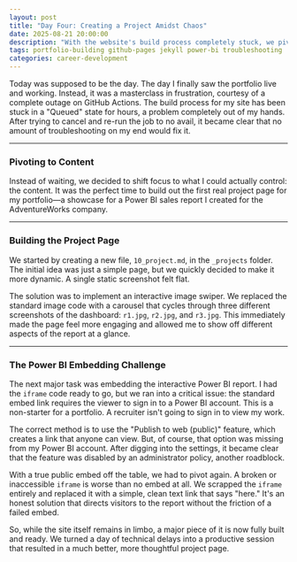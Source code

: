 ```yaml
---
layout: post
title: "Day Four: Creating a Project Amidst Chaos"
date: 2025-08-21 20:00:00
description: "With the website's build process completely stuck, we pivoted to building out the first real project page, facing new challenges with Power BI along the way."
tags: portfolio-building github-pages jekyll power-bi troubleshooting
categories: career-development
---
```


Today was supposed to be the day. The day I finally saw the portfolio live and working. Instead, it was a masterclass in frustration, courtesy of a complete outage on GitHub Actions. The build process for my site has been stuck in a "Queued" state for hours, a problem completely out of my hands. After trying to cancel and re-run the job to no avail, it became clear that no amount of troubleshooting on my end would fix it.

---
### Pivoting to Content

Instead of waiting, we decided to shift focus to what I could actually control: the content. It was the perfect time to build out the first real project page for my portfolio—a showcase for a Power BI sales report I created for the AdventureWorks company.

---
### Building the Project Page

We started by creating a new file, `10_project.md`, in the `_projects` folder. The initial idea was just a simple page, but we quickly decided to make it more dynamic. A single static screenshot felt flat.

The solution was to implement an interactive image swiper. We replaced the standard image code with a carousel that cycles through three different screenshots of the dashboard: `r1.jpg`, `r2.jpg`, and `r3.jpg`. This immediately made the page feel more engaging and allowed me to show off different aspects of the report at a glance.

---
### The Power BI Embedding Challenge

The next major task was embedding the interactive Power BI report. I had the `iframe` code ready to go, but we ran into a critical issue: the standard embed link requires the viewer to sign in to a Power BI account. This is a non-starter for a portfolio. A recruiter isn't going to sign in to view my work.

The correct method is to use the "Publish to web (public)" feature, which creates a link that anyone can view. But, of course, that option was missing from my Power BI account. After digging into the settings, it became clear that the feature was disabled by an administrator policy, another roadblock.

With a true public embed off the table, we had to pivot again. A broken or inaccessible `iframe` is worse than no embed at all. We scrapped the `iframe` entirely and replaced it with a simple, clean text link that says "here." It's an honest solution that directs visitors to the report without the friction of a failed embed.

So, while the site itself remains in limbo, a major piece of it is now fully built and ready. We turned a day of technical delays into a productive session that resulted in a much better, more thoughtful project page.